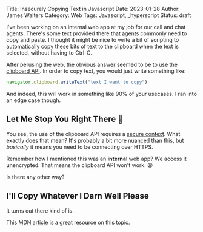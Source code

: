 Title: Insecurely Copying Text in Javascript
Date: 2023-01-28 
Author: James Walters
Category: Web
Tags: Javascript, _hyperscript
Status: draft

I've been working on an internal web app at my job for our call and chat agents. There's some text provided there that agents commonly need to copy and paste. I thought it might be nice to write a bit of scripting to automatically copy these bits of text to the clipboard when the text is selected, without having to Ctrl-C.

After perusing the web, the obvious answer seemed to be to use the [clipboard API](https://devdocs.io/dom/clipboard). In order to copy text, you would just write something like: 

```javascript
navigator.clipboard.writeText("text I want to copy")
```

And indeed, this will work in something like 90% of your usecases. I ran into an edge case though.

## Let Me Stop You Right There 🛑️

You see, the use of the clipboard API requires a [secure context](https://developer.mozilla.org/en-US/docs/Web/Security/Secure_Contexts). What exactly does that mean? It's probably a bit more nuanced than this, but _basically_ it means you need to be connecting over HTTPS.

Remember how I mentioned this was an **internal** web app? We access it unencrypted. That means the clipboard API won't work. 😩️

Is there any other way?

## I'll Copy Whatever I Darn Well Please 

It turns out there kind of is.


This [MDN article](https://developer.mozilla.org/en-US/docs/Mozilla/Add-ons/WebExtensions/Interact_with_the_clipboard) is a great resource on this topic.